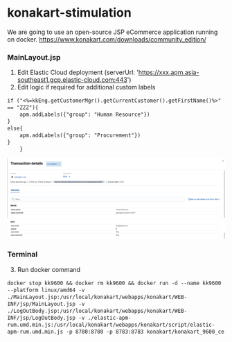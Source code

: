 # konakart-stimulation

We are going to use an open-source JSP eCommerce application running on docker.
https://www.konakart.com/downloads/community_edition/


### MainLayout.jsp
1. Edit Elastic Cloud deployment (serverUrl: 'https://xxx.apm.asia-southeast1.gcp.elastic-cloud.com:443')
2. Edit logic if required for additional custom labels
```					
if ("<%=kkEng.getCustomerMgr().getCurrentCustomer().getFirstName()%>" == "ZZZ"){
    apm.addLabels({"group": "Human Resource"})
}
else{
    apm.addLabels({"group": "Procurement"})
}
    }
```

![Transaction Custom Labels](./pic1.png)
![Transaction User Labels](./pic2.png)

### Terminal

3. Run docker command
```
docker stop kk9600 && docker rm kk9600 && docker run -d --name kk9600 --platform linux/amd64 -v ./MainLayout.jsp:/usr/local/konakart/webapps/konakart/WEB-INF/jsp/MainLayout.jsp -v ./LogOutBody.jsp:/usr/local/konakart/webapps/konakart/WEB-INF/jsp/LogOutBody.jsp -v ./elastic-apm-rum.umd.min.js:/usr/local/konakart/webapps/konakart/script/elastic-apm-rum.umd.min.js -p 8780:8780 -p 8783:8783 konakart/konakart_9600_ce
```
